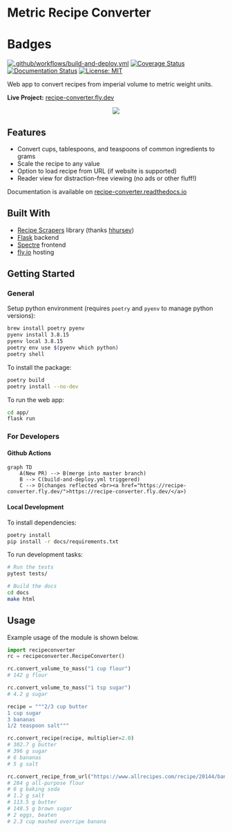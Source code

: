 # Metric Recipe Converter
# Badges
[![.github/workflows/build-and-deploy.yml](https://github.com/namtonthat/recipe-converter/actions/workflows/build-and-deploy.yml/badge.svg)](https://github.com/namtonthat/recipe-converter/actions/workflows/build-and-deploy.yml)
[![Coverage Status](https://coveralls.io/repos/github/namtonthat/recipe-converter/badge.svg?branch=master)](https://coveralls.io/github/namtonthat/recipe-converter?branch=master)
[![Documentation Status](https://readthedocs.org/projects/recipe-converter/badge/?version=latest)](https://recipe-converter.readthedocs.io/en/latest/?badge=latest)
[![License: MIT](https://img.shields.io/badge/License-MIT-yellow.svg)](https://opensource.org/licenses/MIT)

Web app to convert recipes from imperial volume to metric weight units.

**Live Project:** [recipe-converter.fly.dev](https://recipe-converter.fly.dev)

<p align="center">
<img src="docs/imgs/recipe-converter.gif">
</p>

## Features

+ Convert cups, tablespoons, and teaspoons of common ingredients to grams
+ Scale the recipe to any value
+ Option to load recipe from URL (if website is supported)
+ Reader view for distraction-free viewing (no ads or other fluff!)

Documentation is available on [recipe-converter.readthedocs.io](https://recipe-converter.readthedocs.io/en/latest/recipeconverter.html)

## Built With
+ [Recipe Scrapers](https://github.com/hhursev/recipe-scrapers) library (thanks [hhursev](https://github.com/hhursev))
+ [Flask](http://flask.pocoo.org/) backend
+ [Spectre](https://picturepan2.github.io/spectre/) frontend
+ [fly.io](https://www.fly.io/) hosting

## Getting Started

### General
Setup python environment (requires `poetry` and `pyenv` to manage python versions):

```bash
brew install poetry pyenv
pyenv install 3.8.15
pyenv local 3.8.15
poetry env use $(pyenv which python)
poetry shell
```

To install the package:
```bash
poetry build
poetry install --no-dev
```

To run the web app:

```bash
cd app/
flask run
```

### For Developers
#### Github Actions
```mermaid
graph TD
    A(New PR) --> B(merge into master branch)
    B --> C(build-and-deploy.yml triggered)
    C --> D(changes reflected <br><a href="https://recipe-converter.fly.dev/">https://recipe-converter.fly.dev/</a>)
```

#### Local Development
To install dependencies:

```bash
poetry install
pip install -r docs/requirements.txt
```

To run development tasks:

```bash
# Run the tests
pytest tests/

# Build the docs
cd docs
make html
```

## Usage

Example usage of the module is shown below.

```python
import recipeconverter
rc = recipeconverter.RecipeConverter()

rc.convert_volume_to_mass("1 cup flour")
# 142 g flour

rc.convert_volume_to_mass("1 tsp sugar")
# 4.2 g sugar

recipe = """2/3 cup butter
1 cup sugar
3 bananas
1/2 teaspoon salt"""

rc.convert_recipe(recipe, multiplier=2.0)
# 302.7 g butter
# 396 g sugar
# 6 bananas
# 5 g salt

rc.convert_recipe_from_url("https://www.allrecipes.com/recipe/20144/banana-banana-bread/")
# 284 g all-purpose flour
# 6 g baking soda
# 1.2 g salt
# 113.5 g butter
# 148.5 g brown sugar
# 2 eggs, beaten
# 2.3 cup mashed overripe banana
```

